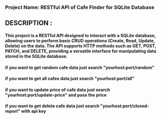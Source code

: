 ### Project Name: RESTful API of Cafe Finder for SQLite Database

## DESCRIPTION :
#### This project is a RESTful API designed to interact with a SQLite database, allowing users to perform basic CRUD operations (Create, Read, Update, Delete) on the data. The API supports HTTP methods such as GET, POST, PATCH, and DELETE, providing a versatile interface for manipulating data stored in the SQLite database.


#### if you want to get random cafe data just search "yourhost:port/random"
#### if you want to get all cafes data just search "yourhost:port/all"
#### if you want to update price of cafe data just search "yourhost:port/update-price" and pass the price
#### if you want to get delete cafe data just search "yourhost:port/closed-report" with api key

